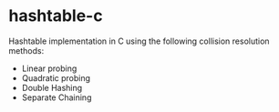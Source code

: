 # hashtable-c
Hashtable implementation in C using the following collision resolution methods:
- Linear probing
- Quadratic probing
- Double Hashing
- Separate Chaining
